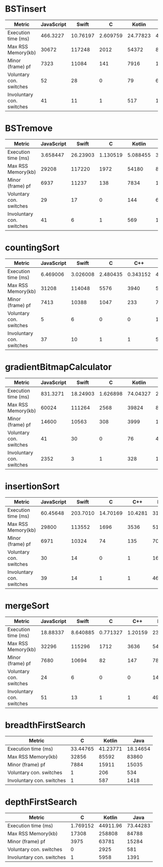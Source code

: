 
#  BSTinsert 

| Metric | JavaScript | Swift | C | Kotlin | Java | Dart | 
| - |  - |  - |  - |  - |  - |  - | 
| Execution time (ms) | 466.3227  | 10.76197  | 2.609759  | 24.77823  | 4.086811  | 1.98  | 
| Max RSS Memory(kb) | 30672  | 117248  | 2012  | 54372  | 85260  | 14028  | 
| Minor (frame) pf | 7323  | 11084  | 141  | 7916  | 14774  | 2116  | 
| Voluntary con. switches | 52  | 28  | 0  | 79  | 676  | 2  | 
| Involuntary con. switches | 41  | 11  | 1  | 517  | 1406  | 6  | 

#  BSTremove 

| Metric | JavaScript | Swift | C | Kotlin | Java | Dart | 
| - |  - |  - |  - |  - |  - |  - | 
| Execution time (ms) | 3.658447  | 26.23903  | 1.130519  | 5.088455  | 3.670914  | 1.575  | 
| Max RSS Memory(kb) | 29208  | 117220  | 1972  | 54180  | 87308  | 14080  | 
| Minor (frame) pf | 6937  | 11237  | 138  | 7834  | 15764  | 2116  | 
| Voluntary con. switches | 29  | 17  | 0  | 144  | 618  | 4  | 
| Involuntary con. switches | 41  | 6  | 1  | 569  | 1543  | 6  | 

#  countingSort 

| Metric | JavaScript | Swift | C | C++ | Kotlin | Java | Dart | 
| - |  - |  - |  - |  - |  - |  - |  - | 
| Execution time (ms) | 6.469006  | 3.026008  | 2.480435  | 0.343152  | 4.75955  | 7.467670  | 1.351  | 
| Max RSS Memory(kb) | 31208  | 114048  | 5576  | 3940  | 51468  | 85884  | 14560  | 
| Minor (frame) pf | 7413  | 10388  | 1047  | 233  | 7074  | 14457  | 2243  | 
| Voluntary con. switches | 5  | 6  | 0  | 0  | 112  | 510  | 3  | 
| Involuntary con. switches | 37  | 10  | 1  | 1  | 536  | 1421  | 6  | 

#  gradientBitmapCalculator 

| Metric | JavaScript | Swift | C | Kotlin | Java | Go | Dart | 
| - |  - |  - |  - |  - |  - |  - |  - | 
| Execution time (ms) | 831.3271  | 18.24903  | 1.626898  | 74.04327  | 22.56210  | 3.165117  | 33.018  | 
| Max RSS Memory(kb) | 60024  | 111264  | 2568  | 39824  | 86256  | 2920  | 31124  | 
| Minor (frame) pf | 14600  | 10563  | 308  | 3999  | 14381  | 445  | 6875  | 
| Voluntary con. switches | 41  | 30  | 0  | 76  | 461  | 2  | 19  | 
| Involuntary con. switches | 2352  | 3  | 1  | 328  | 1695  | 37  | 43  | 

#  insertionSort 

| Metric | JavaScript | Swift | C | C++ | Kotlin | Java | Dart | 
| - |  - |  - |  - |  - |  - |  - |  - | 
| Execution time (ms) | 60.45648  | 203.7010  | 14.70169  | 10.4281  | 31.58254  | 49.46074  | 160.209  | 
| Max RSS Memory(kb) | 29800  | 113552  | 1696  | 3536  | 51496  | 86300  | 13724  | 
| Minor (frame) pf | 6971  | 10324  | 74  | 135  | 7059  | 14424  | 2044  | 
| Voluntary con. switches | 30  | 14  | 0  | 1  | 163  | 584  | 4  | 
| Involuntary con. switches | 39  | 14  | 1  | 1  | 467  | 1778  | 6  | 

#  mergeSort 

| Metric | JavaScript | Swift | C | C++ | Kotlin | Java | Dart | 
| - |  - |  - |  - |  - |  - |  - |  - | 
| Execution time (ms) | 18.88337  | 8.640885  | 0.771327  | 1.20159  | 23.64955  | 3.897867  | 6.453  | 
| Max RSS Memory(kb) | 32296  | 115296  | 1712  | 3636  | 54272  | 84524  | 16696  | 
| Minor (frame) pf | 7680  | 10694  | 82  | 147  | 7877  | 14966  | 2676  | 
| Voluntary con. switches | 24  | 6  | 0  | 0  | 142  | 625  | 3  | 
| Involuntary con. switches | 51  | 13  | 1  | 1  | 491  | 1813  | 6  | 

#  breadthFirstSearch 

| Metric | C | Kotlin | Java | 
| - |  - |  - |  - | 
| Execution time (ms) | 33.44765  | 41.23771  | 18.14654  | 
| Max RSS Memory(kb) | 32856  | 85592  | 83860  | 
| Minor (frame) pf | 7884  | 15911  | 15035  | 
| Voluntary con. switches | 1  | 206  | 534  | 
| Involuntary con. switches | 1  | 587  | 1418  | 

#  depthFirstSearch 

| Metric | C | Kotlin | Java | 
| - |  - |  - |  - | 
| Execution time (ms) | 1.769152  | 44911.96  | 73.44283  | 
| Max RSS Memory(kb) | 17308  | 258808  | 84788  | 
| Minor (frame) pf | 3975  | 63781  | 15284  | 
| Voluntary con. switches | 0  | 2925  | 581  | 
| Involuntary con. switches | 1  | 5958  | 1391  | 

